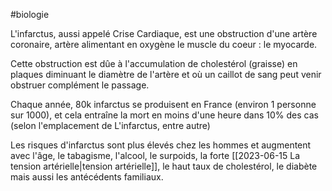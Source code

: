 #biologie 

L'infarctus, aussi appelé Crise Cardiaque, est une obstruction d'une artère coronaire, artère alimentant en oxygène le muscle du coeur : le myocarde.

Cette obstruction est dûe à l'accumulation de cholestérol (graisse) en plaques diminuant le diamètre de l'artère et où un caillot de sang peut venir obstruer complément le passage.

Chaque année, 80k infarctus se produisent en France (environ 1 personne sur 1000), et cela entraîne la mort en moins d'une heure dans 10% des cas (selon l'emplacement de L'infarctus, entre autre)

Les risques d'infarctus sont plus élevés chez les hommes et augmentent avec l'âge, le tabagisme, l'alcool, le surpoids, la forte [[2023-06-15 La tension artérielle|tension artérielle]], le haut taux de cholestérol, le diabète mais aussi les antécédents familiaux.